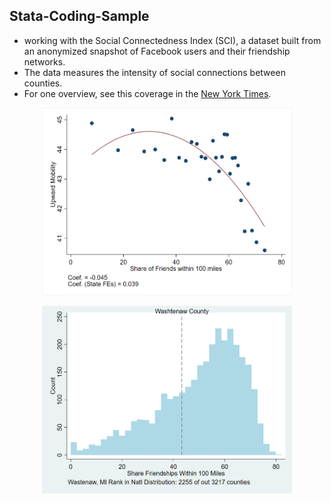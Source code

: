 ## Stata-Coding-Sample

* working with the Social Connectedness Index (SCI), a dataset built from an anonymized snapshot of Facebook users and their friendship networks. 
* The data measures the intensity of social connections between counties. 
* For one overview, see this coverage in the [New York Times](https://www.nytimes.com/interactive/2018/09/19/upshot/facebook-county-friendships.html).



<p align="center">
<img src="./output/1.png" width="400" height="300">
</p>

<p align="center">
<img src="./output/2.png" width="400" height="300">
</p>

